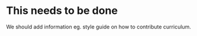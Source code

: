 # This needs to be done

We should add information eg. style guide on how to contribute curriculum.
